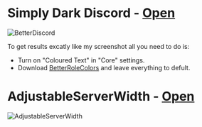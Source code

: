 # Simply Dark Discord - [Open](https://gibbu.github.io/BetterDiscord-Themes/SimplyDarkDiscord/)
![BetterDiscord](https://i.imgur.com/ecyCfGc.jpg)

To get results excatly like my screenshot all you need to do is:
- Turn on "Coloured Text" in "Core" settings.
- Download [BetterRoleColors](https://github.com/rauenzi/BetterDiscordAddons/tree/master/Plugins/BetterRoleColors) and leave everything to defult.

#

# AdjustableServerWidth - [Open](https://gibbu.github.io/BetterDiscord-Themes/AdjustableServerWidth/index.html)
![AdjustableServerWidth](https://i.imgur.com/2KuvHaV.jpg)
